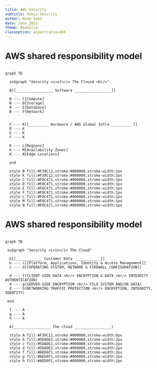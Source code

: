 ```yaml
---
title: AWS Security
subtitle: Xebia Security
author: Nima Saed
date: June 2022
theme: Boadilla
classoption: aspectratio=169
---
```



# AWS shared responsibility model


```mermaid

graph TD

  subgraph "Security <i>of</i> The Clound <br/>"

  B[[_________________ Software _________________]]

  B --- C[Compute]
  B --- D[Storage]
  B --- E[Database]
  B --- F[Network]


  C --- K[[_________ Hardware / AWS Global Infra _________ ]]
  D --- K
  E --- K
  F --- K

  K --- L[Regions]
  K --- M[Availability Zones]
  K --- N[Edge Locations]

  end

  style B fill:#F39C12,stroke:#000000,stroke-width:2px
  style K fill:#F39C12,stroke:#000000,stroke-width:2px
  style C fill:#F8C471,stroke:#000000,stroke-width:1px
  style D fill:#F8C471,stroke:#000000,stroke-width:1px
  style E fill:#F8C471,stroke:#000000,stroke-width:1px
  style F fill:#F8C471,stroke:#000000,stroke-width:1px
  style L fill:#F8C471,stroke:#000000,stroke-width:1px
  style M fill:#F8C471,stroke:#000000,stroke-width:1px
  style N fill:#F8C471,stroke:#000000,stroke-width:1px

```

<!-- Presenter Note

As an AWS customer, you can securely provision virtual servers, storage, databases, and desktops in the AWS Cloud. In this process, you are responsible for securing your data, operating systems, networks, platforms, and other resources that you create in the AWS Cloud. You are responsible for protecting the confidentiality, integrity, and availability of your data in the cloud. You must also meet any specific business and/or compliance requirements for your workloads in the cloud. As previously mentioned, this course looks at how AWS deals with security OF the cloud and how you can take care of security IN the cloud.

For more information about the AWS shared responsibility model, see https://aws.amazon.com/compliance/shared-responsibility-model/.

-->

# AWS shared responsibility model

```mermaid

graph TB

 subgraph "Security <i>in</i> The Cloud"

  b[[____________ Customer Data ____________]]
  b --- c[[Platform, Applications, Identity & Access Management]]
  c --- d[[OPERATING SYSTEM, NETWORK & FIREWALL CONFIGURATION]]

  d --- f(CLIENT-SIDE DATA <br/> ENCRYPTION & DATA <br/> INTEGRITY AUTHENTICATION)
  d --- g(SERVER-SIDE ENCRYPTION <br/> FILE SYSTEM AND/OR DATA)
  d --- h(NETWORKING TRAFFIC PROTECTION <br/> ENCRYPTION, INTEGRITY, IDENTITY)

 end

  f --- A
  g --- A
  h --- A

  A(_________________ The cloud _________________)

  style A fill:#F39C12,stroke:#000000,stroke-width:0px
  style b fill:#5DADE2,stroke:#000000,stroke-width:2px
  style c fill:#5DADE2,stroke:#000000,stroke-width:2px
  style d fill:#5DADE2,stroke:#000000,stroke-width:2px
  style f fill:#AED6F1,stroke:#000000,stroke-width:2px
  style g fill:#AED6F1,stroke:#000000,stroke-width:2px
  style h fill:#AED6F1,stroke:#000000,stroke-width:2px

```
